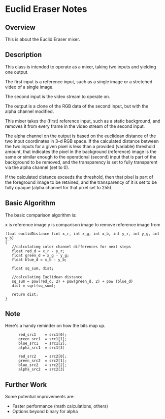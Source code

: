 # Euclid Eraser Notes #

## Overview ##
This is about the Euclid Eraser mixer.


## Description ##

This class is intended to operate as a mixer, taking two inputs and
yielding one output.

The first input is a reference input, such as a single image or a
stretched video of a single image.

The second input is the video stream to operate on.

The output is a clone of the RGB data of the second input, but with
the alpha channel modified.

This mixer takes the (first) reference input, such as a static
background, and removes it from every frame in the video stream of the
second input.

The alpha channel on the output is based on the euclidean distance of
the two input coordinates in 3-d RGB space. If the calculated distance
between the two inputs for a given pixel is less than a provided
(variable) threshold amount, that indicates the pixel in the
background (reference) image is the same or similar enough to the
operational (second) input that is part of the background to be
removed, and the transparency is set to fully transparent via the
alpha channel (set to 0).

If the calculated distance exceeds the threshold, then that pixel is
part of the foreground image to be retained, and the transparency
of it is set to be fully opaque (alpha channel for that pixel set
to 255).

## Basic Algorithm ##
The basic comparison algorithm is:


x is reference image
y is comparison image to remove reference image from


```
float euclidDistance (int x_r, int x_g, int x_b, int y_r, int y_g, int y_b) 
{
   //calculating color channel differences for next steps
   float red_d = x_r - y_r;
   float green_d = x_g - y_g;
   float blue_d = x_b - y_b; 
  
   float sq_sum, dist;

   //calculating Euclidean distance
   sq_sum = pow(red_d, 2) + pow(green_d, 2) + pow (blue_d)
   dist = sqrt(sq_sum);    
   
   return dist;
}
```

## Note ##

Here's a handy reminder on how the bits map up.

```
      red_src1    = src1[0];
      green_src1  = src1[1];
      blue_src1   = src1[2];
      alpha_src1  = src1[3]
      
      red_src2    = src2[0];
      green_src2  = src2[1];
      blue_src2   = src2[2];
      alpha_src2  = src2[3]
```
## Further Work ##

Some potential improvements are:

- Faster performance (math calculations, others)
- Options beyond binary for alpha

   


